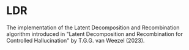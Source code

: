 # LDR
The implementation of the Latent Decomposition and Recombination algorithm introduced in "Latent Decomposition and Recombination for Controlled Hallucination" by T.G.G. van Weezel (2023).
